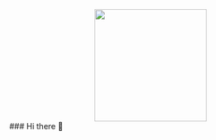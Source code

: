 <div id="header" align="center">
  <img src="https://media0.giphy.com/media/qgQUggAC3Pfv687qPC/giphy.gif" width="200"/>
</div>
### Hi there 👋

<!--
**SUBASHBALASUBRAMANIAMM/SUBASHBALASUBRAMANIAMM** is a ✨ _special_ ✨ repository because its `README.md` (this file) appears on your GitHub profile.

Here are some ideas to get you started:

- 🔭 I’m currently working on ...
- 🌱 I’m currently learning ...
- 👯 I’m looking to collaborate on ...
- 🤔 I’m looking for help with ...
- 💬 Ask me about ...
- 📫 How to reach me: ...
- 😄 Pronouns: ...
- ⚡ Fun fact: ...
-->
